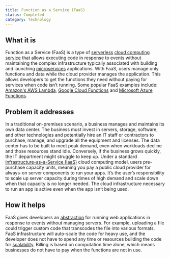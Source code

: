 ```yaml
---
title: Function as a Service (FaaS)
status: Completed
category: Technology
---
```


## What it is

Function as a Service (FaaS) is a type of [serverless](/serverless/) [cloud computing](/cloud_computing/) [service](/service/) that allows executing code in response to events without maintaining the complex infrastructure typically associated with building and launching [microservices](/microservices/) applications. With FaaS, users manage only functions and data while the cloud provider manages the application. This allows developers to get the functions they need without paying for services when code isn’t running. Some popular FaaS examples include: [Amazon's AWS Lambda](https://aws.amazon.com/lambda/), [Google Cloud Functions](https://cloud.google.com/functions/) and [Microsoft Azure Functions](https://azure.microsoft.com/en-us/services/functions/).   

## Problem it addresses

In a traditional on-premises scenario, a business manages and maintains its own data center. The business must invest in servers, storage, software, and other technologies and potentially hire an IT staff or contractors to purchase, manage, and upgrade all the equipment and licenses. The data center has to be built to meet peak demand, even when workloads decline and those resources stand idle. Conversely, if the business grows quickly, the IT department might struggle to keep up. Under a standard [Infrastructure-as-a-Service (IaaS)](/infrastructure_as_a_service/) cloud computing model, users pre-purchase capacity units, meaning you pay a public cloud provider for always-on server components to run your apps. It’s the user’s responsibility to scale up server capacity during times of high demand and scale down when that capacity is no longer needed. The cloud infrastructure necessary to run an app is active even when the app isn’t being used.

## How it helps

FaaS gives developers an [abstraction](/abstraction/) for running web applications in response to events without managing servers. For example, uploading a file could trigger custom code that transcodes the file into various formats. FaaS infrastructure will auto-scale the code for heavy use, and the developer does not have to spend any time or resources building the code for [scalability](//scalability/). Billing is based on computation time alone, which means businesses do not have to pay when the functions are not in use.
